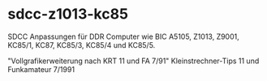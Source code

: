 # sdcc-z1013-kc85
SDCC Anpassungen für DDR Computer wie BIC A5105, Z1013, Z9001, KC85/1, KC87, KC85/3, KC85/4 und KC85/5.

"Vollgrafikerweiterung nach KRT 11 und FA 7/91"
    Kleinstrechner-Tips 11 und Funkamateur 7/1991

